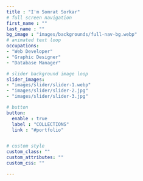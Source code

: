 ```yaml
---
title : "I'm Somrat Sorkar"
# full screen navigation
first_name : ""
last_name : ""
bg_image : "images/backgrounds/full-nav-bg.webp"
# animated text loop
occupations:
- "Web Developer"
- "Graphic Designer"
- "Database Manager"

# slider background image loop
slider_images:
- "images/slider/slider-1.webp"
- "images/slider/slider-2.jpg"
- "images/slider/slider-3.jpg"

# button
button:
  enable : true
  label : "COLLECTIONS"
  link : "#portfolio"


# custom style
custom_class: ""
custom_attributes: ""
custom_css: ""

---
```

